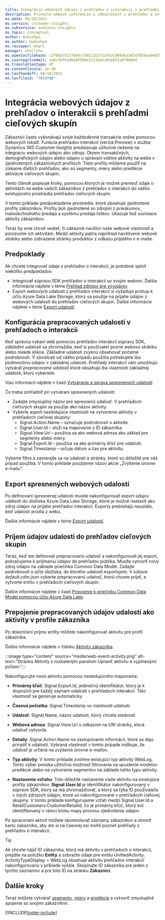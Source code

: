 ```yaml
---
title: Integrácia webových údajov z prehľadov o interakcii s prehľadmi cieľových skupín
description: Prineste webové informácie o zákazníkoch z prehľadov o interakcii do prehľadov cieľových skupín.
ms.date: 06/24/2021
ms.service: customer-insights
ms.subservice: audience-insights
ms.topic: conceptual
author: mukeshpo
ms.author: mukeshpo
ms.reviewer: mhart
manager: shellyha
ms.openlocfilehash: c2789a7d1379e0cf56511b272a763c904d8a3d347058ea9e029aaff0f723a028
ms.sourcegitcommit: aa0cfbf6240a9f560e3131bdec63e051a8786dd4
ms.translationtype: HT
ms.contentlocale: sk-SK
ms.lasthandoff: 08/10/2021
ms.locfileid: "7033788"
---
```

# <a name="integrate-web-data-from-engagement-insights-with-audience-insights"></a>Integrácia webových údajov z prehľadov o interakcii s prehľadmi cieľových skupín

Zákazníci často vykonávajú svoje každodenné transakcie online pomocou webových lokalít. Funkcia prehľadov interakcií (verzia Preview) v službe Dynamics 365 Customer Insights predstavuje užitočné riešenie na integráciu webových údajov ako zdroja. Okrem transakčných, demografických údajov alebo údajov o správaní vidíme aktivity na webe v zjednotených zákazníckych profiloch. Tieto profily môžeme použiť na získanie ďalších prehľadov, ako sú segmenty, miery alebo predikcie aktivácie cieľových skupín.

Tento článok popisuje kroky, pomocou ktorých je možné preniesť údaje o aktivitách na webe vašich zákazníkov z prehľadov o interakcii do vášho existujúceho prostredia prehľadov cieľových skupín.

V tomto príklade predpokladáme prostredie, ktoré obsahuje zjednotené profily zákazníkov. Profily boli zjednotené so zdrojmi z prieskumov, maloobchodného predaja a systému predaja lístkov. Ukazuje tiež súvisiace aktivity zákazníkov. 

Teraz by sme chceli vedieť, či zákazník navštívi naše webové vlastnosti a porozumie ich aktivitám. Medzi aktivity patria napríklad navštívené webové stránky alebo zobrazené stránky produktov z odkazu prijatého v e-maile.

## <a name="prerequisites"></a>Predpoklady

Ak chcete integrovať údaje z prehľadov o interakcii, je potrebné splniť niekoľko predpokladov: 

- Integrovať súpravu SDK prehľadov o interakcii so svojím webom. Ďalšie informácie nájdete v téme [Prehľad zdrojov pre vývojárov](../engagement-insights/developer-resources.md).
- Export webových udalostí z prehľadov interakcií si vyžaduje prístup k účtu Azure Data Lake Storage, ktorý sa použije na prijatie údajov z webových udalostí do prehľadov cieľových skupín. Ďalšie informácie nájdete v téme [Export udalostí](../engagement-insights/export-events.md).

## <a name="configure-refined-events-in-engagement-insights"></a>Konfigurácia prepracovaných udalostí v prehľadoch o interakcii

Keď správca vybaví web pomocou prehľadov interakcií súpravy SDK, *základné udalosti* sa zhromaždia, keď si používateľ pozrie webovú stránku alebo niekde klikne. Základné udalosti zvyknú obsahovať početné podrobnosti. V závislosti od vášho prípadu použitia potrebujete iba podmnožinu údajov v základnej udalosti. Prehľady interakcií vám umožňujú vytvárať *prepracované udalosti* ktoré obsahujú iba vlastnosti základnej udalosti, ktorú vyberiete.     

Viac informácií nájdete v časti [Vytváranie a úprava spresnených udalostí](../engagement-insights/refined-events.md).

Čo treba zohľadniť pri vytváraní spresnených udalostí: 

- Zadajte zmysluplný názov pre spresnenú udalosť. V prehľadoch cieľových skupín sa použije ako názov aktivity.
- Vyberte aspoň nasledujúce vlastnosti na vytvorenie aktivity v prehľadoch cieľovej skupiny: 
    - Signal.Action.Name – označuje podrobnosti o aktivite.
    - Signal.User.Id – slúži na mapovanie s ID zákazníka.
    - Signal.View.Uri – používa sa ako webová adresa ako základ pre segmenty alebo miery.
    - Signal.Export.Id – používa sa ako primárny kľúč pre udalosti.
    - Signal.Timestamp – určuje dátum a čas pre aktivitu.

Vyberte filtre a zamerajte sa na udalosti a stránky, ktoré sú dôležité pre váš prípad použitia. V tomto príklade použijeme názov akcie „Zvýšenie úrovne e-mailu“.

## <a name="export-the-refined-web-events"></a>Export spresnených webových udalostí 

Po definovaní spresnenej udalosti musíte nakonfigurovať export údajov udalosti do úložiska Azure Data Lake Storage, ktoré je možné nastaviť ako zdroj údajov na prijatie prehľadov interakcií. Exporty prebiehajú neustále, keď udalosti prúdia z webu.

Ďalšie informácie nájdete v téme [Export udalostí](../engagement-insights/export-events.md).

## <a name="ingest-event-data-to-audience-insights"></a>Príjem údajov udalosti do prehľadov cieľových skupín

Teraz, keď ste definovali prepracovanú udalosť a nakonfigurovali jej export, pokračujeme k prijímaniu údajov do prehľadov publika. Musíte vytvoriť nový zdroj údajov na základe priečinka Common Data Model. Zadajte podrobnosti o účte úložiska, do ktorého udalosti exportujete. V súbore *default.cdm.json* vyberte prepracovanú udalosť, ktorú chcete prijať, a vytvorte entitu v prehľadoch cieľových skupín.

Ďalšie informácie nájdete v časti [Pripojenie k priečinku Common Data Model pomocou účtu Azure Data Lake](connect-common-data-model.md).


## <a name="relate-refined-event-data-as-an-activity-of-a-customer-profile"></a>Prepojenie prepracovaných údajov udalostí ako aktivity v profile zákazníka

Po dokončení príjmu entity môžete nakonfigurovať aktivitu pre profil zákazníka.

Ďalšie informácie nájdete v článku [Aktivity zákazníka](activities.md).

:::image type="content" source="media/web-event-activity.png" alt-text="Stránka Aktivity s rozbaleným panelom Upraviť aktivitu a vyplnenými poľami.":::

Nakonfigurujte novú aktivitu pomocou nasledujúceho mapovania: 

- **Primárny kľúč**: Signal.Export.Id, jedinečný identifikátor, ktorý je k dispozícii pre každý záznam udalosti v prehľadoch interakcií. Táto vlastnosť sa generuje automaticky.

- **Časová pečiatka**: Signal.Timestamp vo vlastnosti udalosti.

- **Udalosť**: Signal.Name, názov udalosti, ktorý chcete sledovať.

- **Webová adresa**: Signal.View.Uri s odkazom na URI stránky, ktorá udalosť vytvorila.

- **Detaily**: Signal.Action.Name na zastupovanie informácií, ktoré sa dajú priradiť k udalosti. Vybraná vlastnosť v tomto prípade indikuje, že udalosť je určená na zvýšenie úrovne e-mailov.

- **Typ aktivity**: V tomto príklade zvolíme existujúci typ aktivity WebLog. Tento výber ponúka užitočnú možnosť filtrovania na spustenie modelov predikcie alebo na vytvorenie segmentov na základe tohto typu aktivity.

- **Nastavenie vzťahu**: Toto dôležité nastavenie viaže aktivitu na existujúce profily zákazníkov. **Signal.User.Id** je identifikátor nakonfigurovaný v súprave SDK, ktorý sa má zhromažďovať, a ktorý sa týka ID používateľa v iných zdrojoch údajov, ktoré sú nakonfigurované v prehľadoch cieľovej skupiny. V tomto príklade konfigurujeme vzťah medzi Signal.User.Id a RetailCustomers:CustomerRetailId, čo je primárny kľúč, ktorý bol identifikovaný v rámci kroku mapy procesu zjednotenia údajov.

Po spracovaní aktivít môžete skontrolovať záznamy zákazníkov a otvoriť kartu zákazníka, aby ste si na časovej osi mohli pozrieť prehľady z prehľadov o interakcii. 

> [!TIP]
> Ak chcete nájsť ID zákazníka, ktorý má aktivitu v prehľadoch o interakcii, prejdite na položku **Entity** a zobrazte údaje pre entitu UnifiedActivity. ActivityTypeDisplay = WebLog obsahuje aktivitu prehľadov interakcií nakonfigurovanú v príklade vyššie. Skopírujte ID zákazníka pre jeden z týchto záznamov a pre toto ID na stránku **Zákazníci**.

## <a name="next-steps"></a>Ďalšie kroky

Teraz môžete vytvárať [segmenty](segments.md), [miery](measures.md) a [predikcie](predictions.md) a vytvoriť zmysluplné spojenie so svojimi zákazníkmi.


[!INCLUDE[footer-include](../includes/footer-banner.md)]
